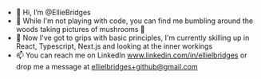 - 👋 Hi, I’m @EllieBridges
- 👀 While I'm not playing with code, you can find me bumbling around the woods taking pictures of mushrooms 🍄
- 🌱 Now I've got to grips with basic principles, I'm currently skilling up in React, Typescript, Next.js and looking at the inner workings
- 📫 You can reach me on LinkedIn www.linkedin.com/in/ellielbridges or drop me a message at ellielbridges+github@gmail.com

<!---
EllieBridges/EllieBridges is a ✨ special ✨ repository because its `README.md` (this file) appears on your GitHub profile.
You can click the Preview link to take a look at your changes.
--->
